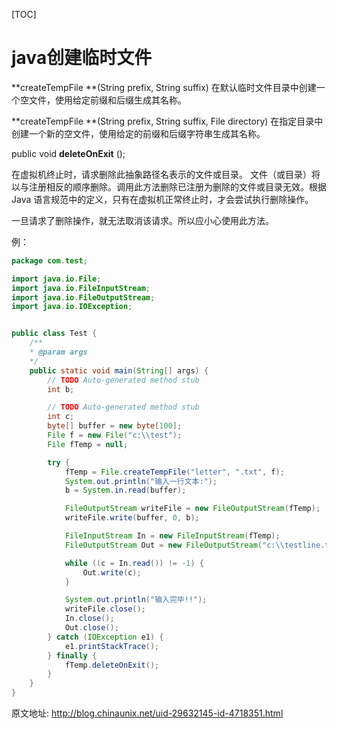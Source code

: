 [TOC]



# java创建临时文件

**createTempFile **(String prefix, String suffix)
在默认临时文件目录中创建一个空文件，使用给定前缀和后缀生成其名称。

**createTempFile **(String prefix, String suffix, File directory)
在指定目录中创建一个新的空文件，使用给定的前缀和后缀字符串生成其名称。

public void **deleteOnExit** ();

在虚拟机终止时，请求删除此抽象路径名表示的文件或目录。 文件（或目录）将以与注册相反的顺序删除。调用此方法删除已注册为删除的文件或目录无效。根据 Java 语言规范中的定义，只有在虚拟机正常终止时，才会尝试执行删除操作。

一旦请求了删除操作，就无法取消该请求。所以应小心使用此方法。

例：

```java
package com.test;

import java.io.File;
import java.io.FileInputStream;
import java.io.FileOutputStream;
import java.io.IOException;


public class Test {
    /**
    * @param args
    */
    public static void main(String[] args) {
        // TODO Auto-generated method stub
        int b;

        // TODO Auto-generated method stub
        int c;
        byte[] buffer = new byte[100];
        File f = new File("c:\\test");
        File fTemp = null;

        try {
            fTemp = File.createTempFile("letter", ".txt", f);
            System.out.println("输入一行文本:");
            b = System.in.read(buffer);

            FileOutputStream writeFile = new FileOutputStream(fTemp);
            writeFile.write(buffer, 0, b);

            FileInputStream In = new FileInputStream(fTemp);
            FileOutputStream Out = new FileOutputStream("c:\\testline.txt");

            while ((c = In.read()) != -1) {
                Out.write(c);
            }

            System.out.println("输入完毕!!");
            writeFile.close();
            In.close();
            Out.close();
        } catch (IOException e1) {
            e1.printStackTrace();
        } finally {
            fTemp.deleteOnExit();
        }
    }
}

```





原文地址: <http://blog.chinaunix.net/uid-29632145-id-4718351.html>
